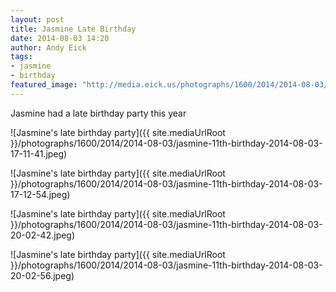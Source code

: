 ```yaml
---
layout: post
title: Jasmine Late Birthday
date: 2014-08-03 14:20
author: Andy Eick
tags: 
- jasmine
- birthday
featured_image: "http://media.eick.us/photographs/1600/2014/2014-08-03/jasmine-11th-birthday-2014-08-03-17-11-41.jpeg"
---
```

Jasmine had a late birthday party this year

![Jasmine's late birthday party]({{ site.mediaUrlRoot }}/photographs/1600/2014/2014-08-03/jasmine-11th-birthday-2014-08-03-17-11-41.jpeg)

![Jasmine's late birthday party]({{ site.mediaUrlRoot }}/photographs/1600/2014/2014-08-03/jasmine-11th-birthday-2014-08-03-17-12-54.jpeg)

![Jasmine's late birthday party]({{ site.mediaUrlRoot }}/photographs/1600/2014/2014-08-03/jasmine-11th-birthday-2014-08-03-20-02-42.jpeg)

![Jasmine's late birthday party]({{ site.mediaUrlRoot }}/photographs/1600/2014/2014-08-03/jasmine-11th-birthday-2014-08-03-20-02-56.jpeg)

